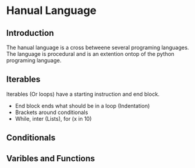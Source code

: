 # Hanual Language

## Introduction

The hanual language is a cross betweene several programing languages. The language is procedural and is an extention ontop of the python programing language.

## Iterables
Iterables (Or loops) have a starting instruction and end block. 
- End block ends what should be in a loop (Indentation)
- Brackets around conditionals
- While, inter (Lists), for (x in 10)

## Conditionals

## Varibles and Functions
